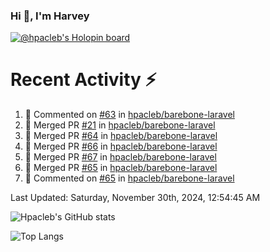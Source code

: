 ### Hi 👋, I'm Harvey

[![@hpacleb's Holopin board](https://holopin.me/hpacleb)](https://holopin.io/@hpacleb)
# Recent Activity :zap:

<!--RECENT_ACTIVITY:start-->
1. 💬 Commented on [#63](https://github.com/hpacleb/barebone-laravel/pull/63#issuecomment-2401864341) in [hpacleb/barebone-laravel](https://github.com/hpacleb/barebone-laravel)<br>
2. 🎉 Merged PR [#21](https://github.com/hpacleb/barebone-laravel/pull/21) in [hpacleb/barebone-laravel](https://github.com/hpacleb/barebone-laravel)<br>
3. 🎉 Merged PR [#64](https://github.com/hpacleb/barebone-laravel/pull/64) in [hpacleb/barebone-laravel](https://github.com/hpacleb/barebone-laravel)<br>
4. 🎉 Merged PR [#66](https://github.com/hpacleb/barebone-laravel/pull/66) in [hpacleb/barebone-laravel](https://github.com/hpacleb/barebone-laravel)<br>
5. 🎉 Merged PR [#67](https://github.com/hpacleb/barebone-laravel/pull/67) in [hpacleb/barebone-laravel](https://github.com/hpacleb/barebone-laravel)<br>
6. 🎉 Merged PR [#65](https://github.com/hpacleb/barebone-laravel/pull/65) in [hpacleb/barebone-laravel](https://github.com/hpacleb/barebone-laravel)<br>
7. 💬 Commented on [#65](https://github.com/hpacleb/barebone-laravel/pull/65#issuecomment-2401860232) in [hpacleb/barebone-laravel](https://github.com/hpacleb/barebone-laravel)<br>
<!--RECENT_ACTIVITY:end-->

<!--RECENT_ACTIVITY:last_update-->
Last Updated: Saturday, November 30th, 2024, 12:54:45 AM
<!--RECENT_ACTIVITY:last_update_end-->

![Hpacleb's GitHub stats](https://github-readme-stats-git-masterrstaa-rickstaa.vercel.app/api?username=hpacleb&show_icons=true&theme=radical&include_all_commits=true&layout=compact)

![Top Langs](https://github-readme-stats-git-masterrstaa-rickstaa.vercel.app/api/top-langs/?username=hpacleb&layout=compact&theme=radical&langs_count=8)
